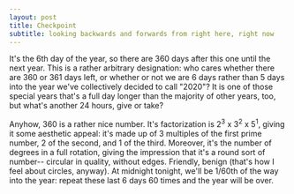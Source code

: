 ```yaml
---
layout: post
title: Checkpoint
subtitle: looking backwards and forwards from right here, right now
---
```

It's the 6th day of the year, so there are 360 days after this one until the next year. This is a rather arbitrary designation: who cares whether there are 360 or 361 days left, or whether or not we are 6 days rather than 5 days into the year we've collectively decided to call "2020"? It is one of those special years that's a full day longer than the majority of other years, too, but what's another 24 hours, give or take?

Anyhow, 360 is a rather nice number. It's factorization is 2<sup>3</sup> x 3<sup>2</sup> x 5<sup>1</sup>, giving it some aesthetic appeal: it's made up of 3 multiples of the first prime number, 2 of the second, and 1 of the third. Moreover, it's the number of degrees in a full rotation, giving the impression that it's a round sort of number-- circular in quality, without edges. Friendly, benign (that's how I feel about circles, anyway). At midnight tonight, we'll be 1/60th of the way into the year: repeat these last 6 days 60 times and the year will be over.

